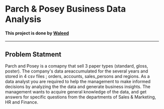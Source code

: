 # Parch & Posey Business Data Analysis

#### This project is done by [Waleed](https://www.linkedin.com/in/waleed-data-anayst18574/)

_____

## Problem Statment
Parch and Posey is a comapny that sell 3 paper types (standard, gloss, poster). The company's data areaccumulated for the several years and stored in 4 csv files ; orders, accounts, sales_persons and regions. As a data analyst you are required to help the management to make informed decisions by analyzing the the data and generate business insights. The management wants to acquire general knowledge of the data, and get answers for specific questions from the departments of Sales & Marketing, HR and Finance.
